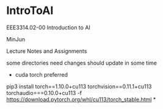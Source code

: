 # IntroToAI
EEE3314.02-00 Introduction to AI 

MinJun 

Lecture Notes and Assignments

some directories need changes should update in some time

* cuda torch preferred

pip3 install torch==1.10.0+cu113 torchvision==0.11.1+cu113 torchaudio===0.10.0+cu113 -f https://download.pytorch.org/whl/cu113/torch_stable.html
*